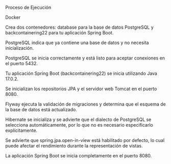 Proceso de Ejecución

Docker

Crea dos contenedores: database para la base de datos PostgreSQL y backcontainering22 para tu aplicación Spring Boot.

PostgreSQL indica que ya contiene una base de datos y no necesita inicialización.

PostgreSQL se inicia correctamente y está listo para aceptar conexiones en el puerto 5432.

Tu aplicación Spring Boot (backcontainering22) se inicia utilizando Java 17.0.2.

Se inicializan los repositorios JPA y el servidor web Tomcat en el puerto 8080.

Flyway ejecuta la validación de migraciones y determina que el esquema de la base de datos está actualizado.

Hibernate se inicializa y se advierte que el dialecto de PostgreSQL se selecciona automáticamente, por lo que no es necesario especificarlo explícitamente.

Se advierte que spring.jpa.open-in-view está habilitado por defecto, lo cual puede afectar el rendimiento durante la representación de vistas.

La aplicación Spring Boot se inicia completamente en el puerto 8080.
